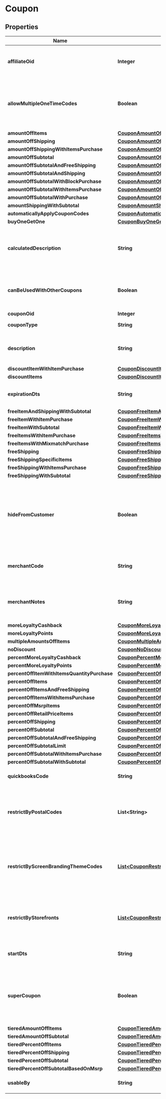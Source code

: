 

# Coupon


## Properties

| Name | Type | Description | Notes |
|------------ | ------------- | ------------- | -------------|
|**affiliateOid** | **Integer** | Associates an order with an affiliate when this value is set. |  [optional] |
|**allowMultipleOneTimeCodes** | **Boolean** | True if multiple one time codes for this coupon can be used on a cart at the same time. |  [optional] |
|**amountOffItems** | [**CouponAmountOffItems**](CouponAmountOffItems.md) |  |  [optional] |
|**amountOffShipping** | [**CouponAmountOffShipping**](CouponAmountOffShipping.md) |  |  [optional] |
|**amountOffShippingWithItemsPurchase** | [**CouponAmountOffShippingWithItemsPurchase**](CouponAmountOffShippingWithItemsPurchase.md) |  |  [optional] |
|**amountOffSubtotal** | [**CouponAmountOffSubtotal**](CouponAmountOffSubtotal.md) |  |  [optional] |
|**amountOffSubtotalAndFreeShipping** | [**CouponAmountOffSubtotalFreeShippingWithPurchase**](CouponAmountOffSubtotalFreeShippingWithPurchase.md) |  |  [optional] |
|**amountOffSubtotalAndShipping** | [**CouponAmountOffSubtotalAndShipping**](CouponAmountOffSubtotalAndShipping.md) |  |  [optional] |
|**amountOffSubtotalWithBlockPurchase** | [**CouponAmountOffSubtotalWithBlockPurchase**](CouponAmountOffSubtotalWithBlockPurchase.md) |  |  [optional] |
|**amountOffSubtotalWithItemsPurchase** | [**CouponAmountOffSubtotalWithItemsPurchase**](CouponAmountOffSubtotalWithItemsPurchase.md) |  |  [optional] |
|**amountOffSubtotalWithPurchase** | [**CouponAmountOffSubtotalWithPurchase**](CouponAmountOffSubtotalWithPurchase.md) |  |  [optional] |
|**amountShippingWithSubtotal** | [**CouponAmountShippingWithSubtotal**](CouponAmountShippingWithSubtotal.md) |  |  [optional] |
|**automaticallyApplyCouponCodes** | [**CouponAutomaticallyApplyCouponCodes**](CouponAutomaticallyApplyCouponCodes.md) |  |  [optional] |
|**buyOneGetOne** | [**CouponBuyOneGetOneLimit**](CouponBuyOneGetOneLimit.md) |  |  [optional] |
|**calculatedDescription** | **String** | Calculated description displayed to the customer if no description is specified. |  [optional] |
|**canBeUsedWithOtherCoupons** | **Boolean** | True if this coupon can be used with other coupons in a single order. |  [optional] |
|**couponOid** | **Integer** | Coupon oid. |  [optional] |
|**couponType** | **String** | Coupon type. |  [optional] |
|**description** | **String** | Description of the coupon up to 50 characters. |  [optional] |
|**discountItemWithItemPurchase** | [**CouponDiscountItemWithItemPurchase**](CouponDiscountItemWithItemPurchase.md) |  |  [optional] |
|**discountItems** | [**CouponDiscountItems**](CouponDiscountItems.md) |  |  [optional] |
|**expirationDts** | **String** | Date/time when coupon expires |  [optional] |
|**freeItemAndShippingWithSubtotal** | [**CouponFreeItemAndShippingWithSubtotal**](CouponFreeItemAndShippingWithSubtotal.md) |  |  [optional] |
|**freeItemWithItemPurchase** | [**CouponFreeItemWithItemPurchase**](CouponFreeItemWithItemPurchase.md) |  |  [optional] |
|**freeItemWithSubtotal** | [**CouponFreeItemWithSubtotal**](CouponFreeItemWithSubtotal.md) |  |  [optional] |
|**freeItemsWithItemPurchase** | [**CouponFreeItemsWithItemPurchase**](CouponFreeItemsWithItemPurchase.md) |  |  [optional] |
|**freeItemsWithMixmatchPurchase** | [**CouponFreeItemsWithMixMatchPurchase**](CouponFreeItemsWithMixMatchPurchase.md) |  |  [optional] |
|**freeShipping** | [**CouponFreeShipping**](CouponFreeShipping.md) |  |  [optional] |
|**freeShippingSpecificItems** | [**CouponFreeShippingSpecificItems**](CouponFreeShippingSpecificItems.md) |  |  [optional] |
|**freeShippingWithItemsPurchase** | [**CouponFreeShippingWithItemsPurchase**](CouponFreeShippingWithItemsPurchase.md) |  |  [optional] |
|**freeShippingWithSubtotal** | [**CouponFreeShippingWithSubtotal**](CouponFreeShippingWithSubtotal.md) |  |  [optional] |
|**hideFromCustomer** | **Boolean** | Hide coupon from customer during checkout.  Often used when coupons are automatic discounting mechanisms. |  [optional] |
|**merchantCode** | **String** | Merchant code of coupon up to 20 characters. |  [optional] |
|**merchantNotes** | **String** | Internal notes about this coupon.  These are not visible to customer. |  [optional] |
|**moreLoyaltyCashback** | [**CouponMoreLoyaltyCashback**](CouponMoreLoyaltyCashback.md) |  |  [optional] |
|**moreLoyaltyPoints** | [**CouponMoreLoyaltyPoints**](CouponMoreLoyaltyPoints.md) |  |  [optional] |
|**multipleAmountsOffItems** | [**CouponMultipleAmountsOffItems**](CouponMultipleAmountsOffItems.md) |  |  [optional] |
|**noDiscount** | [**CouponNoDiscount**](CouponNoDiscount.md) |  |  [optional] |
|**percentMoreLoyaltyCashback** | [**CouponPercentMoreLoyaltyCashback**](CouponPercentMoreLoyaltyCashback.md) |  |  [optional] |
|**percentMoreLoyaltyPoints** | [**CouponPercentMoreLoyaltyPoints**](CouponPercentMoreLoyaltyPoints.md) |  |  [optional] |
|**percentOffItemWithItemsQuantityPurchase** | [**CouponPercentOffItemWithItemsQuantityPurchase**](CouponPercentOffItemWithItemsQuantityPurchase.md) |  |  [optional] |
|**percentOffItems** | [**CouponPercentOffItems**](CouponPercentOffItems.md) |  |  [optional] |
|**percentOffItemsAndFreeShipping** | [**CouponPercentOffItemsAndFreeShipping**](CouponPercentOffItemsAndFreeShipping.md) |  |  [optional] |
|**percentOffItemsWithItemsPurchase** | [**CouponPercentOffItemsWithItemsPurchase**](CouponPercentOffItemsWithItemsPurchase.md) |  |  [optional] |
|**percentOffMsrpItems** | [**CouponPercentOffMsrpItems**](CouponPercentOffMsrpItems.md) |  |  [optional] |
|**percentOffRetailPriceItems** | [**CouponPercentOffRetailPriceItems**](CouponPercentOffRetailPriceItems.md) |  |  [optional] |
|**percentOffShipping** | [**CouponPercentOffShipping**](CouponPercentOffShipping.md) |  |  [optional] |
|**percentOffSubtotal** | [**CouponPercentOffSubtotal**](CouponPercentOffSubtotal.md) |  |  [optional] |
|**percentOffSubtotalAndFreeShipping** | [**CouponPercentOffSubtotalAndFreeShipping**](CouponPercentOffSubtotalAndFreeShipping.md) |  |  [optional] |
|**percentOffSubtotalLimit** | [**CouponPercentOffSubtotalLimit**](CouponPercentOffSubtotalLimit.md) |  |  [optional] |
|**percentOffSubtotalWithItemsPurchase** | [**CouponPercentOffSubtotalWithItemsPurchase**](CouponPercentOffSubtotalWithItemsPurchase.md) |  |  [optional] |
|**percentOffSubtotalWithSubtotal** | [**CouponPercentOffSubtotalWithSubtotal**](CouponPercentOffSubtotalWithSubtotal.md) |  |  [optional] |
|**quickbooksCode** | **String** | Quickbooks accounting code. |  [optional] |
|**restrictByPostalCodes** | **List&lt;String&gt;** | Optional list of postal codes which restrict a coupon to within these postal codes. |  [optional] |
|**restrictByScreenBrandingThemeCodes** | [**List&lt;CouponRestriction&gt;**](CouponRestriction.md) | Optional list of legacy screen branding theme codes to limit coupon use to only those themes. |  [optional] |
|**restrictByStorefronts** | [**List&lt;CouponRestriction&gt;**](CouponRestriction.md) | Optional list of storefronts to limit coupon use to only those storefronts. |  [optional] |
|**startDts** | **String** | Date/time when coupon is valid |  [optional] |
|**superCoupon** | **Boolean** | If true, this coupon can be used with ANY other coupon regardless of the other coupons configuration |  [optional] |
|**tieredAmountOffItems** | [**CouponTieredAmountOffItems**](CouponTieredAmountOffItems.md) |  |  [optional] |
|**tieredAmountOffSubtotal** | [**CouponTieredAmountOffSubtotal**](CouponTieredAmountOffSubtotal.md) |  |  [optional] |
|**tieredPercentOffItems** | [**CouponTieredPercentOffItems**](CouponTieredPercentOffItems.md) |  |  [optional] |
|**tieredPercentOffShipping** | [**CouponTieredPercentOffShipping**](CouponTieredPercentOffShipping.md) |  |  [optional] |
|**tieredPercentOffSubtotal** | [**CouponTieredPercentOffSubtotal**](CouponTieredPercentOffSubtotal.md) |  |  [optional] |
|**tieredPercentOffSubtotalBasedOnMsrp** | [**CouponTieredPercentOffSubtotalBasedOnMSRP**](CouponTieredPercentOffSubtotalBasedOnMSRP.md) |  |  [optional] |
|**usableBy** | **String** | Who may use this coupon. |  [optional] |



